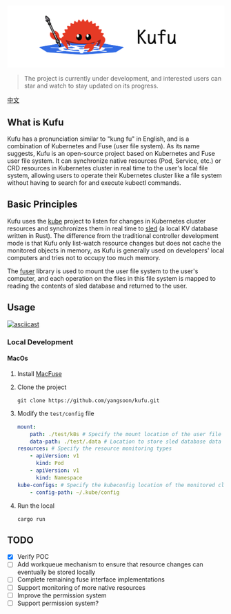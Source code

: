 <div align=center>
<img src="./img/kufu.png">
</div>

> The project is currently under development, and interested users can star and watch to stay updated on its progress.

[中文](./README-ZH.md)

## What is Kufu

Kufu has a pronunciation similar to "kung fu" in English, and is a combination of Kubernetes and Fuse (user file system). As its name suggests, Kufu is an open-source project based on Kubernetes and Fuse user file system. It can synchronize native resources (Pod, Service, etc.) or CRD resources in Kubernetes cluster in real time to the user's local file system, allowing users to operate their Kubernetes cluster like a file system without having to search for and execute kubectl commands.

## Basic Principles

Kufu uses the [kube](https://github.com/kube-rs/kube)  project to listen for changes in Kubernetes cluster resources and synchronizes them in real time to [sled](https://github.com/spacejam/sled) (a local KV database written in Rust). The difference from the traditional controller development mode is that Kufu only list-watch resource changes but does not cache the monitored objects in memory, as Kufu is generally used on developers' local computers and tries not to occupy too much memory.

The  [fuser](https://github.com/cberner/fuser) library is used to mount the user file system to the user's computer, and each operation on the files in this file system is mapped to reading the contents of sled database and returned to the user.

## Usage

[![asciicast](https://asciinema.org/a/566722.svg)](https://asciinema.org/a/566722)

### Local Development
#### MacOs
1. Install [MacFuse](https://osxfuse.github.io/)
2. Clone the project
    ```shell
    git clone https://github.com/yangsoon/kufu.git
    ```
3. Modify the `test/config` file

    ```yaml
    mount:
        path: ./test/k8s # Specify the mount location of the user file system
        data-path: ./test/.data # Location to store sled database data
    resources: # Specify the resource monitoring types
        - apiVersion: v1
          kind: Pod
        - apiVersion: v1
          kind: Namespace
    kube-configs: # Specify the kubeconfig location of the monitored cluster
        - config-path: ~/.kube/config
    ```
4. Run the local
    ```shell
    cargo run
    ```

## TODO
 - [x] Verify POC
 - [ ] Add workqueue mechanism to ensure that resource changes can eventually be stored locally
 - [ ] Complete remaining fuse interface implementations
 - [ ] Support monitoring of more native resources
 - [ ] Improve the permission system
 - [ ] Support permission system?